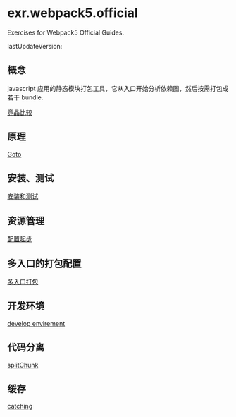 # exr.webpack5.official

Exercises for Webpack5 Official Guides.

lastUpdateVersion:

## 概念

javascript 应用的静态模块打包工具，它从入口开始分析依赖图，然后按需打包成若干 bundle.

[竞品比较](https://webpack.docschina.org/comparison)

## 原理

[Goto](./Document/principles.md)

## 安装、测试

[安装和测试](./Document/setup.md)

## 资源管理

[配置起步](./Document/resourceManage.md.md)

## 多入口的打包配置

[多入口打包](./Document/multiplePage.md)

## 开发环境

[develop envirement](./Document/developEnvirement.md)

## 代码分离

[splitChunk](./Document/splitChunk.md)

## 缓存

[catching](./Document/caching.md)
